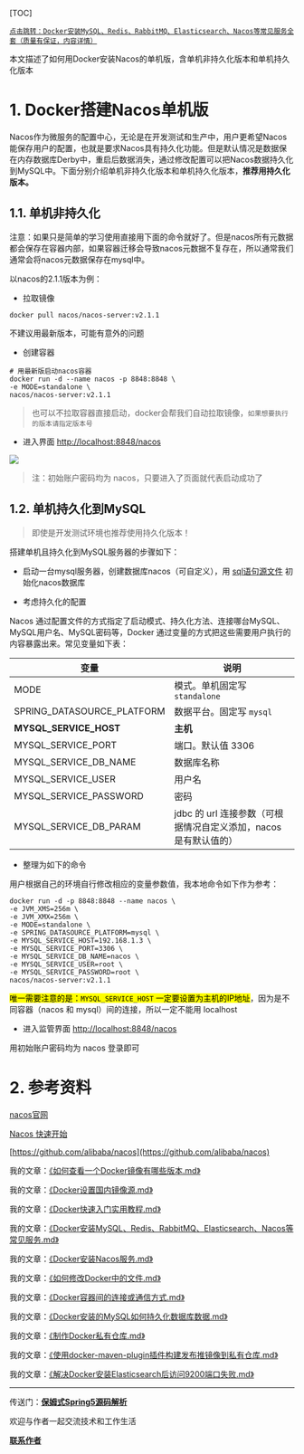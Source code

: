 [TOC]

[`点击跳转：Docker安装MySQL、Redis、RabbitMQ、Elasticsearch、Nacos等常见服务全套（质量有保证，内容详情）`](https://blog.csdn.net/yuchangyuan5237/article/details/130866065)

本文描述了如何用Docker安装Nacos的单机版，含单机非持久化版本和单机持久化版本

# 1. Docker搭建Nacos单机版

Nacos作为微服务的配置中心，无论是在开发测试和生产中，用户更希望Nacos能保存用户的配置，也就是要求Nacos具有持久化功能。但是默认情况是数据保在内存数据库Derby中，重启后数据消失，通过修改配置可以把Nacos数据持久化到MySQL中。下面分别介绍单机非持久化版本和单机持久化版本，**推荐用持久化版本。**

## 1.1. 单机非持久化

注意：如果只是简单的学习使用直接用下面的命令就好了。但是nacos所有元数据都会保存在容器内部，如果容器迁移会导致nacos元数据不复存在，所以通常我们通常会将nacos元数据保存在mysql中。

以nacos的2.1.1版本为例：

* 拉取镜像

```mysql
docker pull nacos/nacos-server:v2.1.1
```

不建议用最新版本，可能有意外的问题

* 创建容器

```shell
# 用最新版启动nacos容器
docker run -d --name nacos -p 8848:8848 \
-e MODE=standalone \
nacos/nacos-server:v2.1.1
```

> 也可以不拉取容器直接启动，docker会帮我们自动拉取镜像，`如果想要执行的版本请指定版本号`

* 进入界面 [http://localhost:8848/nacos](http://localhost:8848/nacos)

![](https://firefish-dev-images.oss-cn-hangzhou.aliyuncs.com/dev-images/Snip20230723_12.png)

> 注：初始账户密码均为 nacos，只要进入了页面就代表启动成功了

## 1.2. 单机持久化到MySQL

> 即使是开发测试环境也推荐使用持久化版本！

搭建单机且持久化到MySQL服务器的步骤如下：

* 启动一台mysql服务器，创建数据库nacos（可自定义），用 [sql语句源文件](https://github.com/alibaba/nacos/blob/master/distribution/conf/mysql-schema.sql) 初始化nacos数据库

* 考虑持久化的配置

Nacos 通过配置文件的方式指定了启动模式、持久化方法、连接哪台MySQL、MySQL用户名、MySQL密码等，Docker 通过变量的方式把这些需要用户执行的内容暴露出来。常见变量如下表：

| 变量                       | 说明                                                         |
| -------------------------- | ------------------------------------------------------------ |
| MODE                       | 模式。单机固定写 `standalone`                                |
| SPRING_DATASOURCE_PLATFORM | 数据平台。固定写 `mysql`                                     |
| **MYSQL_SERVICE_HOST**     | **主机**                                                     |
| MYSQL_SERVICE_PORT         | 端口。默认值 3306                                            |
| MYSQL_SERVICE_DB_NAME      | 数据库名称                                                   |
| MYSQL_SERVICE_USER         | 用户名                                                       |
| MYSQL_SERVICE_PASSWORD     | 密码                                                         |
| MYSQL_SERVICE_DB_PARAM     | jdbc 的 url 连接参数（可根据情况自定义添加，nacos是有默认值的） |

* 整理为如下的命令

用户根据自己的环境自行修改相应的变量参数值，我本地命令如下作为参考：

```shell
docker run -d -p 8848:8848 --name nacos \
-e JVM_XMS=256m \
-e JVM_XMX=256m \
-e MODE=standalone \
-e SPRING_DATASOURCE_PLATFORM=mysql \
-e MYSQL_SERVICE_HOST=192.168.1.3 \
-e MYSQL_SERVICE_PORT=3306 \
-e MYSQL_SERVICE_DB_NAME=nacos \
-e MYSQL_SERVICE_USER=root \
-e MYSQL_SERVICE_PASSWORD=root \
nacos/nacos-server:v2.1.1
```

<mark>唯一需要注意的是：`MYSQL_SERVICE_HOST` 一定要设置为主机的IP地址</mark>，因为是不同容器（nacos 和 mysql）间的连接，所以一定不能用 localhost

* 进入监管界面 [http://localhost:8848/nacos](http://localhost:8848/nacos)

用初始账户密码均为 nacos 登录即可

# 2. 参考资料

[nacos官网](https://nacos.io/zh-cn/index.html)

[Nacos 快速开始](https://nacos.io/zh-cn/docs/quick-start.html)

[https://github.com/alibaba/nacos](https://github.com/alibaba/nacos)

我的文章：[《如何查看一个Docker镜像有哪些版本.md》](https://gitee.com/firefish985/article-list/tree/master/Docker)

我的文章：[《Docker设置国内镜像源.md》](https://gitee.com/firefish985/article-list/tree/master/Docker)

我的文章：[《Docker快速入门实用教程.md》](https://gitee.com/firefish985/article-list/tree/master/Docker)

我的文章：[《Docker安装MySQL、Redis、RabbitMQ、Elasticsearch、Nacos等常见服务.md》](https://gitee.com/firefish985/article-list/tree/master/Docker)

我的文章：[《Docker安装Nacos服务.md》](https://gitee.com/firefish985/article-list/tree/master/Docker)

我的文章：[《如何修改Docker中的文件.md》](https://gitee.com/firefish985/article-list/tree/master/Docker)

我的文章：[《Docker容器间的连接或通信方式.md》](https://gitee.com/firefish985/article-list/tree/master/Docker)

我的文章：[《Docker安装的MySQL如何持久化数据库数据.md》](https://gitee.com/firefish985/article-list/tree/master/Docker)

我的文章：[《制作Docker私有仓库.md》](https://gitee.com/firefish985/article-list/tree/master/Docker)

我的文章：[《使用docker-maven-plugin插件构建发布推镜像到私有仓库.md》](https://gitee.com/firefish985/article-list/tree/master/Docker)

我的文章：[《解决Docker安装Elasticsearch后访问9200端口失败.md》](https://gitee.com/firefish985/article-list/tree/master/Docker)

---

传送门：[**保姆式Spring5源码解析**](https://gitee.com/firefish985/spring-framework-deepanalysis/tree/5.1.x#项目介绍)

欢迎与作者一起交流技术和工作生活

[**联系作者**](https://gitee.com/firefish985/spring-framework-deepanalysis/tree/5.1.x#联系作者)
